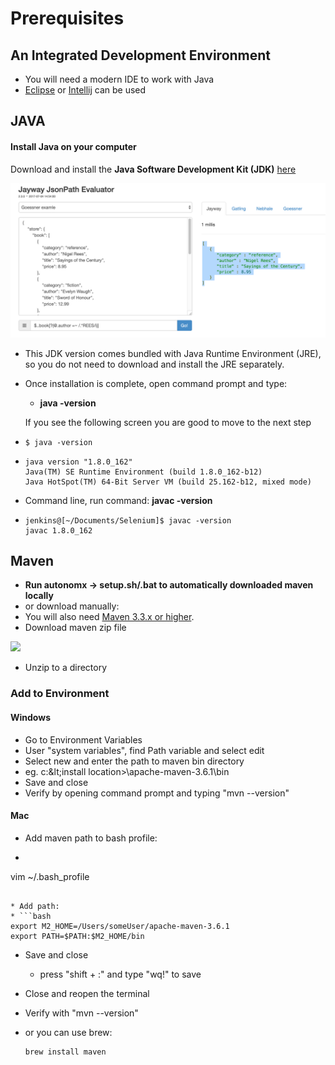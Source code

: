 # Prerequisites

## An Integrated Development Environment

* You will need a modern IDE to work with Java
* [Eclipse](https://ehsan-matean.gitbook.io/automationcore/~/edit/drafts/-L_LG8F5yxhSdB1sjMGm/getting-started/ide/eclipse) or [Intellij](https://ehsan-matean.gitbook.io/automationcore/~/edit/drafts/-L_LG8F5yxhSdB1sjMGm/getting-started/ide/intellij) can be used

## JAVA 

####  Install Java on your computer

Download and install the **Java Software Development Kit \(JDK\)** [here](http://www.oracle.com/technetwork/java/javase/downloads/index.html)

![](../.gitbook/assets/image%20%2831%29.png)

* This JDK version comes bundled with Java Runtime Environment \(JRE\), so you do not need to download and install the JRE separately.
* Once installation is complete, open command prompt and type:

  * **java -version**

   If you see the following screen you are good to move to the next step

* ```
  $ java -version
  ```
* ```text
  java version "1.8.0_162"
  Java(TM) SE Runtime Environment (build 1.8.0_162-b12)
  Java HotSpot(TM) 64-Bit Server VM (build 25.162-b12, mixed mode)
  ```
* Command line, run command: **javac -version**
* ```text
  jenkins@[~/Documents/Selenium]$ javac -version
  javac 1.8.0_162
  ```

## Maven

* **Run autonomx -&gt; setup.sh/.bat to automatically downloaded maven locally**
* or download manually:
* You will also need [Maven 3.3.x or higher](https://maven.apache.org/download.cgi).
* Download maven zip file

![](../.gitbook/assets/image.png)

* Unzip to a directory

### Add to Environment 

#### Windows

* Go to Environment Variables 
* User "system variables", find Path variable and select edit
* Select new and enter the path to maven bin directory
* eg. c:\&lt;install location&gt;\apache-maven-3.6.1\bin
* Save and close
* Verify by opening command prompt and typing "mvn --version"

#### Mac

* Add maven path to bash profile:
*   ```text
  vim ~/.bash_profile
  ```

* Add path:
* ```bash
  export M2_HOME=/Users/someUser/apache-maven-3.6.1
  export PATH=$PATH:$M2_HOME/bin
  ```
* Save and close
  * press "shift + :" and type "wq!" to save
* Close and reopen the terminal
* Verify with "mvn --version"
* or you can use brew: 

  ```text
  brew install maven
  ```

